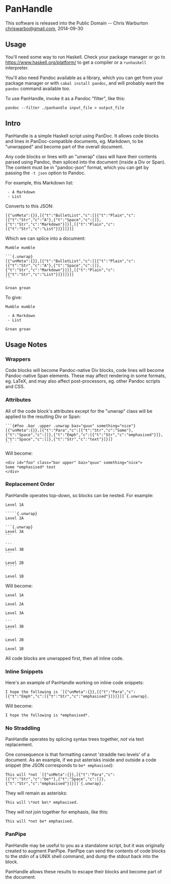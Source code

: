 # PanHandle #

This software is released into the Public Domain
 -- Chris Warburton <chriswarbo@gmail.com>, 2014-09-30

## Usage ##

You'll need some way to run Haskell. Check your package manager or go to
https://www.haskell.org/platform/ to get a compiler or a `runhaskell`
interpreter.

You'll also need Pandoc available as a library, which you can get from your
package manager or with `cabal install pandoc`, and will probably want the
`pandoc` command available too.

To use PanHandle, invoke it as a Pandoc "filter", like this:

`pandoc --filter ./panhandle input_file > output_file`

## Intro ##

PanHandle is a simple Haskell script using PanDoc. It allows code blocks and
lines in PanDoc-compatible documents, eg. Markdown, to be "unwrapped" and become
part of the overall document.

Any code blocks or lines with an "unwrap" class will have their contents parsed
using Pandoc, then spliced into the document (inside a Div or Span). The content
must be in "pandoc-json" format, which you can get by passing the `-t json`
option to Pandoc.

For example, this Markdown list:

     - A Markdown
     - List

Converts to this JSON:

```
[{"unMeta":{}},[{"t":"BulletList","c":[[{"t":"Plain","c":[{"t":"Str","c":"A"},{"t":"Space","c":[]},{"t":"Str","c":"Markdown"}]}],[{"t":"Plain","c":[{"t":"Str","c":"List"}]}]]}]]
```

Which we can splice into a document:

    Mumble mumble

    ```{.unwrap}
    [{"unMeta":{}},[{"t":"BulletList","c":[[{"t":"Plain","c":[{"t":"Str","c":"A"},{"t":"Space","c":[]},{"t":"Str","c":"Markdown"}]}],[{"t":"Plain","c":[{"t":"Str","c":"List"}]}]]}]]
    ```

    Groan groan

To give:

    Mumble mumble

     - A Markdown
     - List

    Groan groan

## Usage Notes ##

### Wrappers ###

Code blocks will become Pandoc-native Div blocks, code lines will become
Pandoc-native Span elements. These may affect rendering in some formats, eg.
LaTeX, and may also affect post-processors, eg. other Pandoc scripts and CSS.

### Attributes ###

All of the code block's attributes except for the "unwrap" class will be applied
to the resulting Div or Span:

````
```{#foo .bar .upper .unwrap baz="quux" something="nice"}
[{"unMeta":{}},[{"t":"Para","c":[{"t":"Str","c":"Some"},{"t":"Space","c":[]},{"t":"Emph","c":[{"t":"Str","c":"emphasised"}]},{"t":"Space","c":[]},{"t":"Str","c":"text"}]}]]
```
````

Will become:

```
<div id="foo" class="bar upper" baz="quux" something="nice">
Some *emphasised* text
</div>
```

### Replacement Order ###

PanHandle operates top-down, so blocks can be nested. For example:

    Level 1A

    `````{.unwrap}
    Level 2A

    ```{.unwrap}
    Level 3A
    ```

    ```
    Level 3B
    ```

    Level 2B
    `````

    Level 1B

Will become:

    Level 1A

    Level 2A

    Level 3A

    ```
    Level 3B
    ```

    Level 2B

    Level 1B

All code blocks are unwrapped first, then all inline code.

### Inline Snippets ###

Here's an example of PanHandle working on inline code snippets:

    I hope the following is `[{"unMeta":{}},[{"t":"Para","c":[{"t":"Emph","c":[{"t":"Str","c":"emphasised"}]}]}]]`{.unwrap}.

Will become:

    I hope the following is *emphasised*.

### No Straddling ###

PanHandle operates by splicing syntax trees together, *not* via text
replacement.

One consequence is that formatting cannot 'straddle two levels' of a document.
As an example, if we put asterisks inside and outside a code snippet (the JSON
corresponds to `be* emphasised`):

    This will *not `[{"unMeta":{}},[{"t":"Para","c":[{"t":"Str","c":"be*"},{"t":"Space","c":[]},{"t":"Str","c":"emphasised"}]}]]`{.unwrap}.

They will remain as asterisks:

    This will \*not be\* emphasised.

They *will not* join together for emphasis, like this:

    This will *not be* emphasised.

### PanPipe ###

PanHandle may be useful to you as a standalone script, but it was originally
created to augment PanPipe. PanPipe can send the contents of code blocks to the
stdin of a UNIX shell command, and dump the stdout back into the block.

PanHandle allows these results to escape their blocks and become part of the
document.
